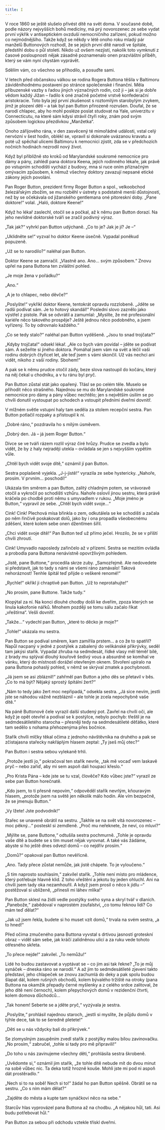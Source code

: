 ```yaml
---
title: I
---
```


  

V roce 1860 se ještě slušelo přivést dítě na svět doma. V současné době, podle názory nejvyšších bohů medicíny, má prý novorozenec ze sebe vydat první výkřik v antiseptickém ovzduší nemocničního zařízení, pokud možno co nejmódnějšího. Takže když se někdy v létě onoho roku mladý pár manželů Buttonových rozhodl, že se jejich první dítě narodí ve špitále, předstihl dobu o půl století. Nikdo už ovšem nezjistí, nakolik toto vymknutí z časové posloupnosti nějak zásadně poznamenalo onen prazvláštní příběh, který se vám nyní chystám vyprávět.

Sdělím vám, co všechno se přihodilo, a posuďte sami.

V letech před občanskou válkou se rodina Rogera Buttona těšila v Baltimoru záviděníhodnému postavení po stránce společenské i finanční. Měla příbuzenské vazby s řadou jiných význačných rodin, což ji – jak si je dobře vědom každý Jižan – řadilo k oné značně početné vrstvě konfederační aristokracie. Toto byla její první zkušenost s roztomilým starobylým zvykem, jímž je plození dětí – a tak byl pan Button přirozeně rozrušen. Doufal, že se narodí chlapec, aby ho mohl posléze poslat studovat na Yale, univerzitu v Connecticutu, na které sám kdysi strávil čtyři roky, znám pod svým způsobem logickou přezdívkou „Manžetka“.

Onoho zářijového rána, v den zasvěcený té mimořádné události, vstal celý nervózní v šest hodin, oblékl se, vpravil si dokonale uvázanou kravatu a poté už spěchal ulicemi Baltimoru k nemocnici zjistit, zda se v předchozích nočních hodinách nezrodil nový život.

Když byl přibližně sto kroků od Marylandské soukromé nemocnice pro dámy a pány, zahlédl pana doktora Keena, jejich rodinného lékaře, jak právě po vstupním schodišti vychází z budovy, mna si ruce oním příznačným omývacím způsobem, k němuž všechny doktory zavazují nepsané etické zákony jejich povolání.

Pan Roger Button, prezident firmy Roger Button a spol., velkoobchod železářským zbožím, se mu rozběhl v ústrety s podstatně menší důstojností, než by se očekávala od jižanského gentlemana oné pitoreskní doby. „Pane doktore!“ volal. „Haló, doktore Keene!“

Když ho lékař zaslechl, otočil se a počkal, až k němu pan Button dorazí. Na jeho nevlídné doktorské tváři se zračil podivný výraz.

„Tak jak?“ vyhrkl pan Button udýchaně. „Co to je? Jak je jí? Je –“

„Uklidněte se!“ vyzval ho doktor Keene úsečně. Vypadal poněkud popuzeně.

„Už se to narodilo?“ naléhal pan Button.

Doktor Keene se zamračil. „Vlastně ano. Ano… svým způsobem.“ Znovu upřel na pana Buttona ten zvláštní pohled.

„Je moje žena v pořádku?“

„Ano.“

„A je to chlapec, nebo děvče?“

„Poslyšte!“ vykřikl doktor Keene, tentokrát opravdu rozzlobeně. „Jděte se radši podívat sám. Je to hotový skandál!“ Poslední slovo zaznělo jako výstřel z pistole. Pak se odvrátil a zamumlal: „Myslíte, že mé profesionální kariéře něco takového prospěje? Ještě jednou něco podobného, a jsem vyřízený. To by odrovnalo každého.“

„Co se tedy stalo?“ naléhal pan Button vyděšeně. „Jsou to snad trojčata?“

„Kdyby trojčata!“ odsekl lékař. „Ale co bych vám povídal – jděte se podívat sám. A sežeňte si jiného doktora. Pomáhal jsem vám na svět a léčil vaši rodinu dobrých čtyřicet let, ale teď jsem s vámi skončil. Už vás nechci ani vidět, nikoho z vaší rodiny. Sbohem!“

A pak se k němu prudce otočil zády, beze slova nastoupil do kočáru, který na něj čekal u chodníku, a v tu ránu byl pryč.

Pan Button zůstal stát jako opařený. Třásl se po celém těle. Muselo se přihodit něco strašného. Najednou se mu do Marylandské soukromé nemocnice pro dámy a pány vůbec nechtělo; jen s největším úsilím se po chvíli donutil vystoupat po schodech a vstoupit předními dveřmi dovnitř.

V mlžném světle vstupní haly tam seděla za stolem recepční sestra. Pan Button potlačil rozpaky a přistoupil k ní.

„Dobré ráno,“ pozdravila ho s milým úsměvem.

„Dobrý den. Já – já jsem Roger Button.“

Dívce se ve tváři rázem rozlil výraz čiré hrůzy. Prudce se zvedla a bylo vidět, že by z haly nejraději utekla – ovládala se jen s nejvyšším vypětím vůle.

„Chtěl bych vidět svoje dítě,“ oznámil jí pan Button.

Sestra poplašeně vyjekla. „J-j-jistě!“ vyrazila ze sebe hystericky. „Nahoře, prosím. V prvním… poschodí!“

Ukázala tím směrem a pan Button, zalitý chladným potem, se vrávoravě otočil a vykročil po schodišti vzhůru. Nahoře oslovil jinou sestru, která právě kráčela po chodbě proti němu s umyvadlem v rukou. „Moje jméno je Button,“ vypravil ze sebe. „Chtěl bych vidět svoje…“

Cink! Cink! Plechová mísa břinkla o zem, odkutálela se ke schodišti a začala po něm řinčivě poskakovat dolů, jako by i ona propadla všeobecnému zděšení, které kolem sebe onen džentlmen šířil.

„Chci vidět svoje dítě!“ Pan Button teď už přímo ječel. Hrozilo, že se v příští chvíli zhroutí.

Cink! Umyvadlo naposledy zařinčelo až v přízemí. Sestra se mezitím ovládla a probodla pana Buttona nenávistně opovržlivým pohledem.

„Jistě, pane Buttone,“ procedila skrze zuby. „Samozřejmě. Ale nedovedete si představit, jak to tady s námi se všemi ráno zamávalo! Taková nehoráznost! Tenhle špitál teď přijde o veškeré renomé!“

„Rychle!“ okřikl ji chraptivě pan Button. „Už to neprotahujte!“

„No prosím, pane Buttone. Takže tudy.“

Klopýtal za ní. Na konci dlouhé chodby došli ke dveřím, zpoza kterých se linula kakofonie nářků. Mnohem později se tomu sálu začalo říkat „vřeštírna“. Vešli dovnitř.

„Takže…“ vydechl pan Button, „které to děcko je moje?“

„Tohle!“ ukázala mu sestra.

Pan Button se podíval směrem, kam zamířila prstem… a co že to spatřil? Napůl nacpaný v jedné z postýlek a zabalený do velikánské přikrývky, seděl tam jakýsi stařík. Vypadal zhruba na sedmdesát, řídké vlasy měl téměř bílé, z brady mu splýval dlouhý kouřově šedivý vous a absurdně se komíhal ve vánku, který do místnosti dorážel otevřeným oknem. Stvoření upíralo na pana Buttona pohaslý pohled, v němž se skrýval zmatek a pochybnosti.

„Já jsem se asi zbláznil!“ zahřměl pan Button a jeho děs se přetavil v běs. „Co to má být? Nějaký sprostý špitální žert?“

„Nám to tedy jako žert moc nepřipadá,“ odsekla sestra. „Já sice nevím, jestli jste se náhodou vážně nezbláznil – ale tohle je zcela nepochybně vaše dítě.“

Na páně Buttonově čele vyrazil další studený pot. Zavřel na chvíli oči, ale když je opět otevřel a podíval se k postýlce, nebylo pochyb: třeštil je na sedmdesátiletého starocha – přesněji tedy na sedmdesátileté děťátko, které tam sedělo s nohama přehozenýma přes bočnice.

Stařík chvíli mlčky těkal očima z jednoho návštěvníka na druhého a pak se zčistajasna stařecky nakřáplým hlasem zeptal: „Ty jseš můj otec?“

Pan Button i sestra sebou vylekaně trhli.

„Protože jestli jo,“ pokračoval ten stařík nevrle, „tak mě vocaď vem laskavě pryč – nebo zařiď, aby mi sem aspoň dali houpací křeslo.“

„Pro Krista Pána – kde jste se tu vzal, člověče? Kdo vůbec jste?“ vyrazil ze sebe pan Button horečnatě.

„Kdo jsem, to ti přesně nepovím,“ odpověděl stařík nevrlým, kňouravým hlasem, „protože jsem na světě jen několik málo hodin. Ale vím bezpečně, že se jmenuju Button.“

„Vy lžete! Jste podvodník!“

Stařec se unaveně obrátil na sestru. „Takhle se na svět vítá novorozenec – moc pěkný…“ posteskl si zemdleně. „Proč mu neřeknete, že neví, co mluví?“

„Mýlíte se, pane Buttone,“ odtušila sestra pochmurně. „Tohle je opravdu vaše dítě a budete se s tím muset nějak vyrovnat. A také vás žádáme, abyste si ho ještě dnes odvezl domů – co nejdřív prosím.“

„Domů?“ opakoval pan Button nevěřícně.

„Ano. Tady přece zůstat nemůže, jak jistě chápete. To je vyloučeno.“

„S tím naprosto souhlasím,“ zakvílel stařík. „Tohle není místo pro mládence, který potřebuje hlavně klid. Z toho vřeštění a jekotu by jeden ohluchl. Ani na chvíli jsem tady oka nezamhouřil. A když jsem prosil o něco k jídlu –“ postěžoval si ublíženě, „přinesli mi láhev mlíka!“

Pan Button sklesl na židli vedle postýlky svého syna a skryl tvář v dlaních. „Panebože,“ zabědoval v naprostém zoufalství, „co tomu řeknou lidi? Co mám teď dělat?“

„Jak už jsem řekla, budete si ho muset vzít domů,“ trvala na svém sestra, „a to hned!“

Před očima zmučeného pana Buttona vyvstal s drtivou jasností groteskní obraz – viděl sám sebe, jak kráčí zalidněnou ulicí a za ruku vede tohoto otřesného skřeta.

„To přece nejde!“ zakvílel. „To nemůžu!“

Lidé ho budou zastavovat a vyptávat se – co jim asi tak řekne? „To je můj synáček – dneska ráno se narodil.“ A až jim to sedmdesátileté zjevení takto představí, jeho chlapeček se znovu zachumlá do deky a pak spolu budou šlapat dál, kolem rušných obchodů, kolem bývalého tržiště na otroky (pana Buttona na okamžik přepadly černé myšlenky a z celého srdce zalitoval, že jeho dítě není černoch), kolem přepychových domů v rezidenční čtvrti, kolem domova důchodců…

„Tak honem! Seberte se a jděte pryč,“ vyzývala je sestra.

„Poslyšte,“ prohlásil najednou staroch, „jestli si myslíte, že půjdu domů v týhle dece, tak to se šeredně pletete!“

„Děti se u nás vždycky balí do přikrývek.“

Se zlomyslným zasupěním zvedl stařík z postýlky malou bílou zavinovačku. „No prosím,“ zabručel, „tohle si tady pro mě připravili!“

„Do toho u nás zavinujeme všechny děti,“ prohlásila sestra škrobeně.

„Uvědomte si,“ oznámil jim stařík, „že tohle dítě nebude mít do dvou minut na sobě vůbec nic. Ta deka totiž hrozně kouše. Mohli jste mi pod ni aspoň dát prostěradlo.“

„Nech si to na sobě! Nech si to!“ žádal ho pan Button spěšně. Obrátil se na sestru. „Co s ním mám dělat?“

„Zajděte do města a kupte tam synáčkovi něco na sebe.“

Starcův hlas vyprovázel pana Buttona až na chodbu. „A nějakou hůl, tati. Asi budu potřebovat hůl.“

Pan Button za sebou při odchodu vztekle třískl dveřmi.
